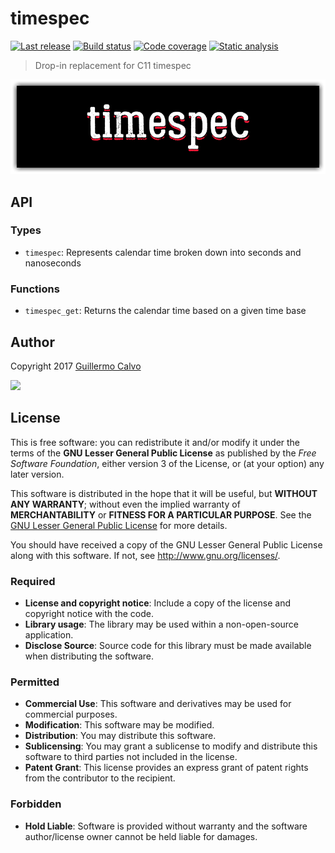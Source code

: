 
# timespec

[![Last release](https://img.shields.io/github/release/LeakyAbstractions/timespec.svg)](https://github.com/LeakyAbstractions/timespec/releases)
[![Build status](https://travis-ci.org/LeakyAbstractions/timespec.svg?branch=master)](https://travis-ci.org/LeakyAbstractions/timespec)
[![Code coverage](https://codecov.io/github/LeakyAbstractions/timespec/coverage.svg?branch=master)](https://codecov.io/github/LeakyAbstractions/timespec?branch=master)
[![Static analysis](https://scan.coverity.com/projects/14157/badge.svg)](https://scan.coverity.com/projects/leakyabstractions-timespec)

> Drop-in replacement for C11 timespec

![](https://github.com/LeakyAbstractions/timespec/raw/master/doc/logo.png)


## API


### Types

- `timespec`: Represents calendar time broken down into seconds and nanoseconds


### Functions

- `timespec_get`: Returns the calendar time based on a given time base


## Author

Copyright 2017 [Guillermo Calvo](https://github.com/guillermocalvo)

[![](https://resume.guillermo.in/assets/images/thumb.png)](https://guillermo.in/)


## License

This is free software: you can redistribute it and/or modify it under the terms
of the **GNU Lesser General Public License** as published by the
*Free Software Foundation*, either version 3 of the License, or (at your option)
any later version.

This software is distributed in the hope that it will be useful, but
**WITHOUT ANY WARRANTY**; without even the implied warranty of
**MERCHANTABILITY** or **FITNESS FOR A PARTICULAR PURPOSE**. See the
[GNU Lesser General Public License](http://www.gnu.org/licenses/lgpl.html) for
more details.

You should have received a copy of the GNU Lesser General Public License along
with this software. If not, see <http://www.gnu.org/licenses/>.

### Required

- **License and copyright notice**: Include a copy of the license and copyright
notice with the code.
- **Library usage**: The library may be used within a non-open-source
application.
- **Disclose Source**: Source code for this library must be made available when
distributing the software.

### Permitted

- **Commercial Use**: This software and derivatives may be used for commercial
purposes.
- **Modification**: This software may be modified.
- **Distribution**: You may distribute this software.
- **Sublicensing**: You may grant a sublicense to modify and distribute this
software to third parties not included in the license.
- **Patent Grant**: This license provides an express grant of patent rights from
the contributor to the recipient.

### Forbidden

- **Hold Liable**: Software is provided without warranty and the software
author/license owner cannot be held liable for damages.
